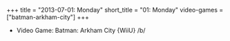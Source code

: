 +++
title = "2013-07-01: Monday"
short_title = "01: Monday"
video-games = ["batman-arkham-city"]
+++


* Video Game: Batman: Arkham City {WiiU} /b/